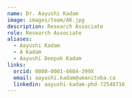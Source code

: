 ```yaml
---
name: Dr. Aayushi Kadam
image: images/team/AK.jpg
description: Research Associate
role: Research Associate
aliases:
  - Aayushi Kadam
  - A Kadam
  - Aayushi Deepak Kadam
links:
  orcid: 0000-0001-6684-399X
  email: aayushi.kadam@umanitoba.ca
  linkedin: aayushi-kadam-phd-72548716
---
```


